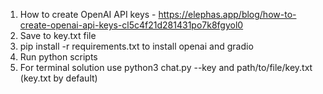 1. How to create OpenAI API keys - https://elephas.app/blog/how-to-create-openai-api-keys-cl5c4f21d281431po7k8fgyol0
2. Save to key.txt file
3. pip install -r requirements.txt to install openai and gradio
4. Run python scripts
5. For terminal solution use python3 chat.py --key and path/to/file/key.txt (key.txt by default)